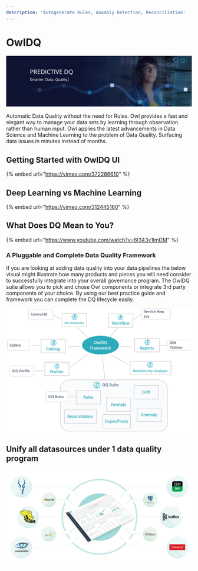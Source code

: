 ```yaml
---
description: 'Autogenerate Rules, Anomaly Detection, Reconciliation'
---
```


# OwlDQ

![](.gitbook/assets/screen-shot-2020-01-10-at-8.09.09-pm.png)

Automatic Data Quality without the need for Rules. Owl provides a fast and elegant way to manage your data sets by learning through observation rather than human input. Owl applies the latest advancements in Data Science and Machine Learning to the problem of Data Quality. Surfacing data issues in minutes instead of months.

## Getting Started with OwlDQ UI

{% embed url="https://vimeo.com/372286610" %}



## Deep Learning vs Machine Learning

{% embed url="https://vimeo.com/312445160" %}

## What Does DQ Mean to You?

{% embed url="https://www.youtube.com/watch?v=6I343v1lmDM" %}



### A Pluggable and Complete Data Quality Framework

If you are looking at adding data quality into your data pipelines the below visual might illustrate how many products and pieces you will need consider to successfully integrate into your overall governance program.  The OwlDQ suite allows you to pick and chose Owl components or integrate 3rd party components of your choice.  By using our best practice guide and framework you can complete the DQ lifecycle easily.

![](.gitbook/assets/owldq-framework.png)

## Unify all datasources under 1 data quality program

![](.gitbook/assets/owl-unified-dq.jpg)

